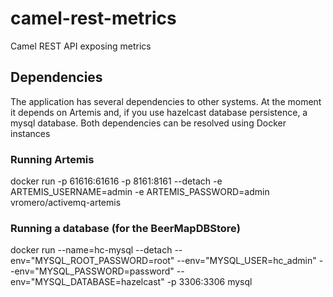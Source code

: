 # camel-rest-metrics
Camel REST API exposing metrics


## Dependencies
The application has several dependencies to other systems. At the moment it depends on Artemis and, if you use 
hazelcast database persistence, a mysql database. Both dependencies can be resolved using Docker instances

### Running Artemis
docker run -p 61616:61616 -p 8161:8161 --detach -e ARTEMIS_USERNAME=admin -e ARTEMIS_PASSWORD=admin vromero/activemq-artemis

### Running a database (for the BeerMapDBStore)
docker run --name=hc-mysql --detach --env="MYSQL_ROOT_PASSWORD=root" --env="MYSQL_USER=hc_admin" --env="MYSQL_PASSWORD=password" --env="MYSQL_DATABASE=hazelcast" -p 3306:3306 mysql
